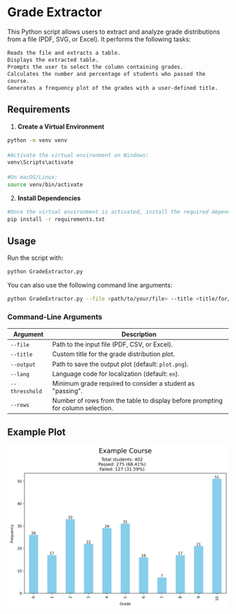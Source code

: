 # Grade Extractor

This Python script allows users to extract and analyze grade distributions from a file (PDF, SVG, or Excel). It performs the following tasks:

	Reads the file and extracts a table.
	Displays the extracted table.
	Prompts the user to select the column containing grades.
	Calculates the number and percentage of students who passed the course.
	Generates a frequency plot of the grades with a user-defined title.

## Requirements

1. **Create a Virtual Environment**
```bash
python -m venv venv  

#Activate the virtual environment on Windows:
venv\Scripts\activate  

#On macOS/Linux:
source venv/bin/activate  
```
2. **Install Dependencies**
```bash
#Once the virtual environment is activated, install the required dependencies:
pip install -r requirements.txt
```

## Usage
Run the script with: 
```bash
python GradeExtractor.py
```
You can also use the following command line arguments: 
```bash
python GradeExtractor.py --file <path/to/your/file> --title <title/for/your/file> --output <path/to/output/file> --lang <preferred/lang> --rows <number/of/rows> --thresshold <minimum/grade>
```
### Command-Line Arguments
| Argument   | Description |
|------------|-------------|
| `--file`   | Path to the input file (PDF, CSV, or Excel).|
| `--title`  | Custom title for the grade distribution plot. |
| `--output` | Path to save the output plot (default: `plot.png`). |
| `--lang`   | Language code for localization (default: `en`). |
| `--thresshold`| Minimum grade required to consider a student as "passing". |
| `--rows`   | Number of rows from the table to display before prompting for column selection. |

## Example Plot
![plot](./ExampleCourse.png)